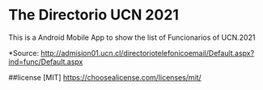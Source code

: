 # The Directorio UCN 2021

This is a Android Mobile App to show the list of Funcionarios of UCN.2021

*Source: http://admision01.ucn.cl/directoriotelefonicoemail/Default.aspx?ind=func/Default.aspx

##license
[MIT] https://choosealicense.com/licenses/mit/
